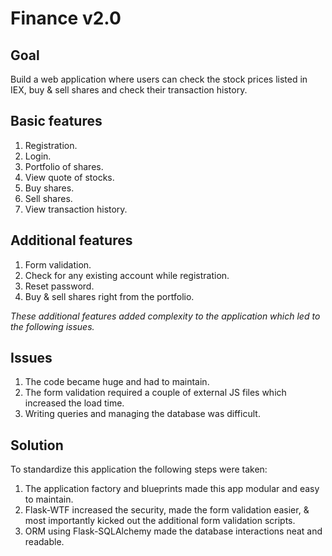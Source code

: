# Finance v2.0

## Goal
Build a web application where users can check the stock prices listed in IEX, buy & sell shares and check their transaction history.

## Basic features
1. Registration.
2. Login.
3. Portfolio of shares.
4. View quote of stocks.
5. Buy shares.
6. Sell shares.
7. View transaction history.

## Additional features
1. Form validation.
2. Check for any existing account while registration.
3. Reset password.
4. Buy & sell shares right from the portfolio.

*These additional features added complexity to the application which led to the following issues.*

## Issues
1. The code became huge and had to maintain.
2. The form validation required a couple of external JS files which increased the load time.
3. Writing queries and managing the database was difficult.

## Solution
To standardize this application the following steps were taken:
1. The application factory and blueprints made this app modular and easy to maintain.
2. Flask-WTF increased the security, made the form validation easier, & most importantly kicked out the additional form validation scripts.
3. ORM using Flask-SQLAlchemy made the database interactions neat and readable.







